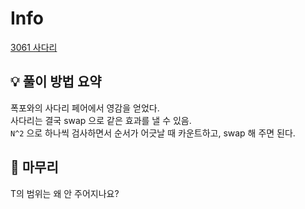 # Info
[3061 사다리](https://boj.kr/3061)

## 💡 풀이 방법 요약
폭포와의 사다리 페어에서 영감을 얻었다.  
사다리는 결국 swap 으로 같은 효과를 낼 수 있음.  
`N^2` 으로 하나씩 검사하면서 순서가 어긋날 때 카운트하고, swap 해 주면 된다.

## 🙂 마무리
T의 범위는 왜 안 주어지나요?